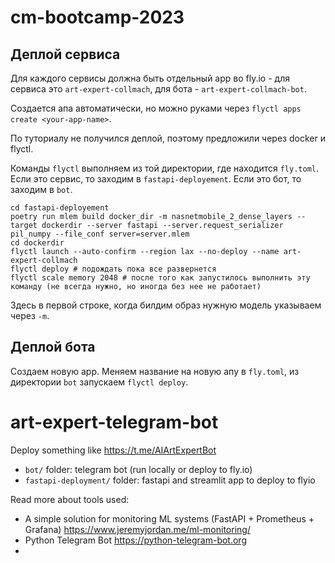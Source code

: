 # cm-bootcamp-2023

## Деплой сервиса

Для каждого сервисы должна быть отдельный app во fly.io - для сервиса это `art-expert-collmach`, для бота - `art-expert-collmach-bot`.

Создается апа автоматически, но можно руками через `flyctl apps create <your-app-name>`.

По туториалу не получился деплой, поэтому предложили через docker и flyctl.

Команды `flyctl` выполняем из той директории, где находится `fly.toml`. Если это сервис, то заходим в `fastapi-deployement`. Если это бот, то заходим в `bot`.

```
cd fastapi-deployement
poetry run mlem build docker_dir -m nasnetmobile_2_dense_layers --target dockerdir --server fastapi --server.request_serializer pil_numpy --file_conf server=server.mlem
cd dockerdir
flyctl launch --auto-confirm --region lax --no-deploy --name art-expert-collmach
flyctl deploy # подождать пока все развернется
flyctl scale memory 2048 # после того как запустилось выполнить эту команду (не всегда нужно, но иногда без нее не работает)
```

Здесь в первой строке, когда билдим образ нужную модель указываем через `-m`.

## Деплой бота

Создаем новую app. Меняем название на новую апу в `fly.toml`, из директории `bot` запускаем `flyctl deploy`.

# art-expert-telegram-bot

Deploy something like https://t.me/AIArtExpertBot

- `bot/` folder: telegram bot (run locally or deploy to fly.io)
- `fastapi-deployment/` folder: fastapi and streamlit app to deploy to flyio

Read more about tools used:
- A simple solution for monitoring ML systems (FastAPI + Prometheus + Grafana) https://www.jeremyjordan.me/ml-monitoring/
- Python Telegram Bot https://python-telegram-bot.org
- 